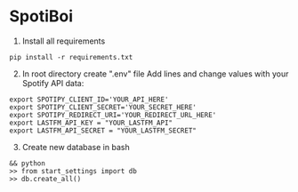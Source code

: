 # SpotiBoi
1. Install all requirements

```
pip install -r requirements.txt
```

2. In root directory create ".env" file
Add lines and change values with your Spotify API data:

```
export SPOTIPY_CLIENT_ID='YOUR_API_HERE'
export SPOTIPY_CLIENT_SECRET='YOUR_SECRET_HERE'
export SPOTIPY_REDIRECT_URI='YOUR_REDIRECT_URL_HERE'
export LASTFM_API_KEY = "YOUR_LASTFM_API"
export LASTFM_API_SECRET = "YOUR_LASTFM_SECRET"
```

3. Create new database in bash
```
&& python
>> from start_settings import db
>> db.create_all()
```
